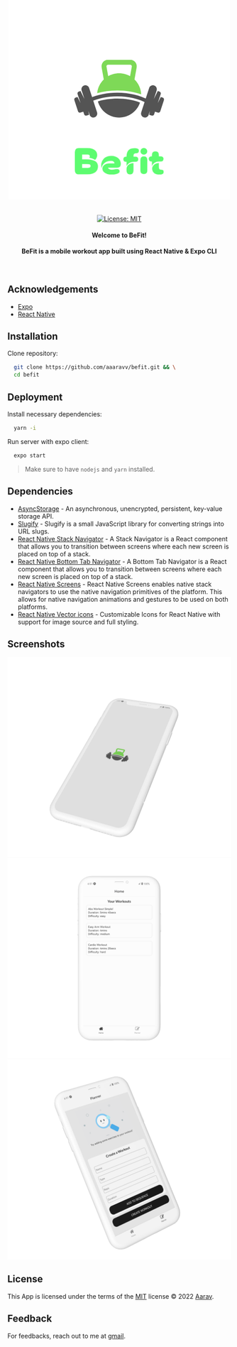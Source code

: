 <div align="center">
<img src="./app/assets/icon.png" height="500" style="margin-top: -100px" alt="logo" >
<div>
<img align="center"src="./app/assets/logo.png" style="margin-top: -200px" alt="logo" width="200" height="60">
</div>

[![License: MIT](https://img.shields.io/badge/License-MIT-yellow.svg)](https://opensource.org/licenses/MIT)

#### Welcome to <b>BeFit!</b>

#### BeFit is a mobile workout app built using React Native &amp; Expo CLI

</div>

</br>

## Acknowledgements

-   [Expo](https://docs.expo.dev/)
-   [React Native](https://reactnative.dev/docs/getting-started)

## Installation

Clone repository:

```bash
  git clone https://github.com/aaaravv/befit.git && \
  cd befit
```

## Deployment

Install necessary dependencies:

```bash
  yarn -i
```

Run server with expo client:

```bash
  expo start
```

> Make sure to have `nodejs` and `yarn` installed.

## Dependencies

-   [AsyncStorage](https://docs.expo.dev/versions/v45.0.0/sdk/async-storage/) - An asynchronous, unencrypted, persistent, key-value storage API.
-   [Slugify](https://www.npmjs.com/package/slugify) - Slugify is a small JavaScript library for converting strings into URL slugs.
-   [React Native Stack Navigator](https://reactnavigation.org/docs/stack-navigator/) - A Stack Navigator is a React component that allows you to transition between screens where each new screen is placed on top of a stack.
-   [React Native Bottom Tab Navigator](https://reactnavigation.org/docs/bottom-tab-navigator/) - A Bottom Tab Navigator is a React component that allows you to transition between screens where each new screen is placed on top of a stack.
-   [React Native Screens](https://reactnavigation.org/docs/react-native-screens/) - React Native Screens enables native stack navigators to use the native navigation primitives of the platform. This allows for native navigation animations and gestures to be used on both platforms.
-   [React Native Vector icons](https://www.npmjs.com/package/react-native-vector-icons) - Customizable Icons for React Native with support for image source and full styling.

## Screenshots

![App Screenshot2](./assets/ss1.png)
![App Screenshot3](./assets/ss2.png)
![App Screenshot4](./assets/ss3.png)

## License

This App is licensed under the terms of the [MIT](https://choosealicense.com/licenses/mit/) license &copy; 2022 [Aarav](https://github.com/aaaravv).

## Feedback

For feedbacks, reach out to me at [gmail](mailto:aaravmishra619@gmail.com).
